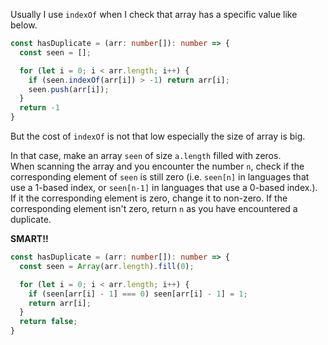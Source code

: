 Usually I use `indexOf` when I check that array has a specific value like below.

```typescript
const hasDuplicate = (arr: number[]): number => {
  const seen = [];

  for (let i = 0; i < arr.length; i++) {
    if (seen.indexOf(arr[i]) > -1) return arr[i];
    seen.push(arr[i]);
  }
  return -1
}
```

But the cost of `indexOf` is not that low especially the size of array is big.

In that case, make an array `seen` of size `a.length` filled with zeros.<br />
When scanning the array and you encounter the number `n`, check if the corresponding element of `seen` is still zero (i.e. `seen[n]` in languages that use a 1-based index, or `seen[n-1]` in languages that use a 0-based index.).<br />
If it the corresponding element is zero, change it to non-zero. If the corresponding element isn't zero, return `n` as you have encountered a duplicate.

**SMART!!**
```typescript
const hasDuplicate = (arr: number[]): number => {
  const seen = Array(arr.length).fill(0);

  for (let i = 0; i < arr.length; i++) {
    if (seen[arr[i] - 1] === 0) seen[arr[i] - 1] = 1;
    return arr[i];
  }
  return false;
}
```
